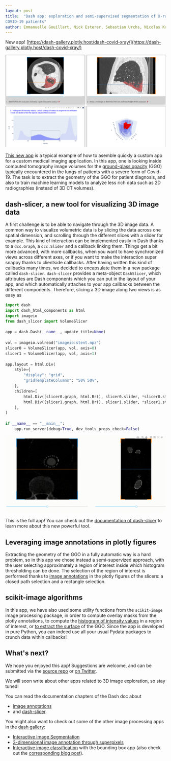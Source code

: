```yaml
---
layout: post
title:  "Dash app: exploration and semi-supervised segmentation of X-ray chest CT of
COVID-19 patients"
author: Emmanuelle Gouillart, Nick Esterer, Sebastian Urchs, Nicolas Kruchten and Almar Klein
---
```


New app! [https://dash-gallery.plotly.host/dash-covid-xray/](https://dash-gallery.plotly.host/dash-covid-xray/)

![Screenshot of Covid-19 computed tomography app](/assets/chest-ct-app-screenshot.png )

[This new app](https://dash-gallery.plotly.host/dash-covid-xray/) 
is a typical example of how to asemble quickly a custom app for
a custom medical imaging application. In this app, one is looking inside
computed tomography image volumes for the
[ground-glass opacity](https://en.wikipedia.org/wiki/Ground-glass_opacity) (GGO)
typically encountered in the lungs of patients with a severe form of Covid-19.
The task is to extract the geometry of the GGO for patient diagnosis, and also
to train machine learning models to analyze less rich data such as 2D
radiographies (instead of 3D CT volumes). 

## dash-slicer, a new tool for visualizing 3D image data

A first challenge is to be able to navigate through the 3D image data. A common
way to visualize volumetric data is by slicing the data across one spatial
dimension, and scrolling through the different slices with a slider for
example. This kind of interaction can be implemented easily in Dash thanks to a
`dcc.Graph`, a `dcc.Slider` and a callback linking them. Things get a bit more
advanced, with more callbacks, when you want to have synchronized views across
different axes, or if you want to make the interaction super snappy thanks to
clientside callbacks. After having written this kind of callbacks many times,
we decided to encapsulate them in a new package called `dash-slicer`.
`dash-slicer` provides a meta-object `DashSlicer`, which attributes are Dash
components which you can put in the layout of your app, and which automatically
attaches to your app callbacks between the different components. Therefore,
slicing a 3D image along two views is as easy as

```python
import dash
import dash_html_components as html
import imageio
from dash_slicer import VolumeSlicer

app = dash.Dash(__name__, update_title=None)

vol = imageio.volread("imageio:stent.npz")
slicer0 = VolumeSlicer(app, vol, axis=0)
slicer1 = VolumeSlicer(app, vol, axis=1)

app.layout = html.Div(
    style={
        "display": "grid",
        "gridTemplateColumns": "50% 50%",
    },
    children=[
        html.Div([slicer0.graph, html.Br(), slicer0.slider, *slicer0.stores]),
        html.Div([slicer1.graph, html.Br(), slicer1.slider, *slicer1.stores]),
    ],
)

if __name__ == "__main__":
    app.run_server(debug=True, dev_tools_props_check=False)
```

![Animation of volume data exploration with dash slicer](/assets/slicer.gif)

This is the full app! You can check out the [documentation of dash-slicer](https://dash.plotly.com/slicer) to
learn more about this new powerful tool.

## Leveraging image annotations in plotly figures

Extracting the geometry of the GGO in a fully automatic way is a hard problem,
so in this app we chose instead a semi-supervized approach, with the user
selecting approximately a region of interest inside which histogram
thresholding can be done. The selection of the region of interest is performed
thanks to [image annotations](https://dash.plotly.com/annotations) in the
plotly figures of the slicers: a closed path selection and a rectangle
selection. 

## scikit-image algorithms

In this app, we have also used some utility functions from the `scikit-image`
image processing package, in order to compute overlay masks from the plotly
annotations, to compute the [histogram of intensity values](https://scikit-image.org/docs/dev/api/skimage.exposure.html#skimage.exposure.histogram) in a region of
interest, or 
[to extract the surface](https://scikit-image.org/docs/dev/auto_examples/edges/plot_marching_cubes.html) 
of the GGO. Since the app is
developed in pure Python, you can indeed use all your usual Pydata packages to
crunch data within callbacks!

## What's next? 

We hope you enjoyed this app! Suggestions are welcome, and can be submitted via the [source
repo](https://github.com/plotly/dash-sample-apps/) or [on Twitter](https://twitter.com/EGouillart).

We will soon write about other apps related to 3D image exploration, so stay
tuned!

You can read the documentation chapters of the Dash doc about
- [image annotations](https://dash.plotly.com/annotations)
- and [dash-slicer](https://dash.plotly.com/slicer).

<!-- 
Do we have any good use cases we want to list here?
-->

You might also want to check out some of the other image processing apps in the [dash gallery](https://dash-gallery.plotly.host/Portal/?search=[image%20processing]):

- [Interactive Image Segmentation](https://dash-gallery.plotly.host/dash-image-segmentation/)
- [3-dimensional image annotation through superpixels](https://dash-gallery.plotly.host/dash-3d-image-partitioning/)
- [Interactive image classification](https://dash-gallery.plotly.host/dash-image-annotation/) with the bounding box app (also check out the [corresponding blog post](https://eoss-image-processing.github.io/2020/09/09/bounding-box-annotation.html)).


